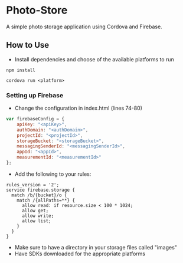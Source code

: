 # Photo-Store

A simple photo storage application using Cordova and Firebase.

## How to Use
* Install dependencies and choose of the available platforms to run
```
npm install

cordova run <platform>
```

### Setting up Firebase

* Change the configuration in index.html (lines 74-80)
```js
var firebaseConfig = {
    apiKey: "<apiKey>",
    authDomain: "<authDomain>",
    projectId: "<projectId>",
    storageBucket: "<storageBucket>",
    messagingSenderId: "<messagingSenderId>",
    appId: "<appId>",
    measurementId: "<measurementId>"
};
```

* Add the following to your rules:
```
rules_version = '2';
service firebase.storage {
  match /b/{bucket}/o {
    match /{allPaths=**} {
      allow read: if resource.size < 100 * 1024;
      allow get;
      allow write;
      allow list;
    }
  }
}
```

* Make sure to have a directory in your storage files called "images"
* Have SDKs downloaded for the appropriate platforms